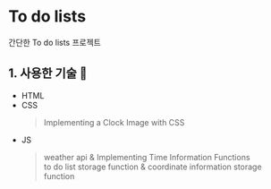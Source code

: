 # To do lists

간단한 To do lists 프로젝트

## 1. 사용한 기술 📘

- HTML
- CSS
  > Implementing a Clock Image with CSS
- JS
  > weather api & Implementing Time Information Functions<br>
  > to do list storage function & coordinate information storage function
